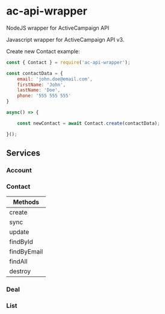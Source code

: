 # ac-api-wrapper
NodeJS wrapper for ActiveCampaign API

Javascript wrapper for ActiveCampaign API v3.

Create new Contact example:
```js
const { Contact } = require('ac-api-wrapper');

const contactData = {
    email: 'john.doe@email.com',
    firstName: 'John',
    lastName: 'Doe',
    phone: '555 555 555'
}

async() => {

    const newContact = await Contact.create(contactData);

}();
```

## Services

### Account
### Contact

| Methods  |
| ------------- |
| create      |
| sync      |
| update      |
| findById |
| findByEmail |
| findAll |
| destroy |

### Deal

### List


